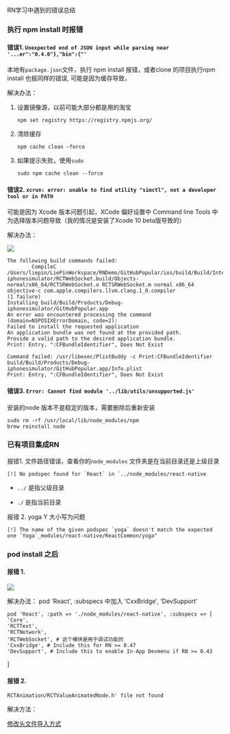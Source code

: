 RN学习中遇到的错误总结

### 执行 npm install 时报错

#### 错误1. `Unexpected end of JSON input while parsing near '...er":"0.4.0"},"bin":{"'`

本地有`package.json`文件，执行 npm install 报错，或者clone 的项目执行npm install 也报同样的错误, 可能是因为缓存导致，

解决办法：

1. 设置镜像源，以前可能大部分都是用的淘宝

	```
	npm set registry https://registry.npmjs.org/
	```

2. 清除缓存

	```
	npm cache clean –force
	```

3. 如果提示失败，使用`sudo`
	
	```
	sudo npm cache clean --force
	```
	
	
	
#### 错误2. `xcrun: error: unable to find utility "simctl", not a developer tool or in PATH`

可能是因为 Xcode 版本问题引起，XCode 偏好设置中 Command line Tools 中为选择版本问题导致（我的情况是安装了Xcode 10 beta版导致的）

解决办法：

![](https://ws3.sinaimg.cn/large/006tNbRwly1fut616x7ivj31840uc77y.jpg)


```
The following build commands failed:
        CompileC /Users/liepin/LiePinWorkspace/RNDemo/GitHubPopular/ios/build/Build/Intermediates.noindex/RCTWebSocket.build/Debug-iphonesimulator/RCTWebSocket.build/Objects-normal/x86_64/RCTSRWebSocket.o RCTSRWebSocket.m normal x86_64 objective-c com.apple.compilers.llvm.clang.1_0.compiler
(1 failure)
Installing build/Build/Products/Debug-iphonesimulator/GitHubPopular.app
An error was encountered processing the command (domain=NSPOSIXErrorDomain, code=2):
Failed to install the requested application
An application bundle was not found at the provided path.
Provide a valid path to the desired application bundle.
Print: Entry, ":CFBundleIdentifier", Does Not Exist

Command failed: /usr/libexec/PlistBuddy -c Print:CFBundleIdentifier build/Build/Products/Debug-iphonesimulator/GitHubPopular.app/Info.plist
Print: Entry, ":CFBundleIdentifier", Does Not Exist

```

#### 错误3. `Error: Cannot find module '../lib/utils/unsupported.js'`

安装的node 版本不是稳定的版本，需要删除后重新安装

```
sudo rm -rf /usr/local/lib/node_modules/npm
brew reinstall node
```

### 已有项目集成RN


报错1. 文件路径错误，查看你的`node_modules` 文件夹是在当前目录还是上级目录

	[!] No podspec found for `React` in `../node_modules/react-native

- `../` 是指父级目录
	
- `./` 是指当前目录
	
	
报错 2. yoga Y 大小写为问题

	[!] The name of the given podspec `yoga` doesn't match the expected one `Yoga`_modules/react-native/ReactCommon/yoga"


### pod install 之后

#### 报错 1. 

![](https://ws2.sinaimg.cn/large/006tNbRwly1fuwfgkx6z1j31kw10nu0x.jpg)

解决办法： pod 'React', :subspecs 中加入 'CxxBridge', 'DevSupport'
	
	pod 'React', :path => './node_modules/react-native', :subspecs => [
    'Core',
    'RCTText',
    'RCTNetwork',
    'RCTWebSocket', # 这个模块是用于调试功能的
    'CxxBridge', # Include this for RN >= 0.47
    'DevSupport', # Include this to enable In-App Devmenu if RN >= 0.43
]


#### 报错 2. 

`RCTAnimation/RCTValueAnimatedNode.h' file not found`

解决方法：

[修改头文件导入方式](https://github.com/facebook/react-native/issues/13198)


